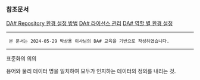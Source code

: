 
### 참조문서 

[DA# Repository 환경 설정 방법](https://gwa.douzone.com/ecm/oneffice/one003A06?c2VxPUQ2RGE1OUI1MzM1MzdGR2FhOWVlMUZEZTNCNkQ4YTdH)
[DA# 라이선스 관리](https://gwa.douzone.com/ecm/oneffice/one003A06?c2VxPTg1RzZEOEYzYUdjYTk3NWFjNWE2NjI3NEI5ZTFCRkYy)
[DA# 역할 별 환경 설정](https://gwa.douzone.com/ecm/oneffice/one003A06?c2VxPTY3NURGRkZGRDdCRkQ4QmU1R0dlYWE2N2VhNzFjM0Qx)

---

	 본 문서는 2024-05-29 박상용 이사님의 DA# 교육을 기반으로 작성하였습니다. 

---

표준화의 의의 

용어와 물리 데이터 명을 일치하여 모두가 인지하는 데이터의 정의를 내리는 것. 


